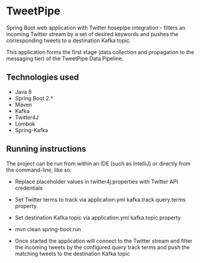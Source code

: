TweetPipe
==============
Spring Boot web application with Twitter hosepipe integration - filters an incoming Twitter stream 
by a set of desired keywords and pushes the corresponding tweets to a destination Kafka topic.

This application forms the first stage (data collection and propagation to the messaging tier) of the TweetPipe Data Pipeline.

Technologies used
--------------
* Java 8
* Spring Boot 2.*
* Maven
* Kafka
* Twitter4J
* Lombok
* Spring-Kafka


Running instructions
--------------------
The project can be run from within an IDE (such as IntelliJ) or directly from the command-line, like so:
* Replace placeholder values in twitter4j.properties with Twitter API credentials
* Set Twitter terms to track via application.yml kafka.track.query.terms property
* Set destination Kafka topic via application.yml kafka.topic property
* mvn clean spring-boot:run

* Once started the application will connect to the Twitter stream and filter the incoming tweets 
by the configured query track terms and push the matching tweets to the destination Kafka topic
